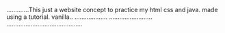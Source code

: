 .............This just a website concept to practice my html css and java. made using a tutorial. vanilla..
...................
......................... ............................................